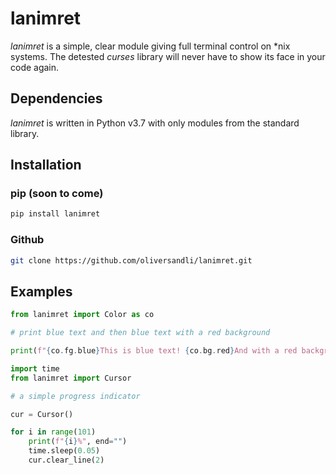 # lanimret

*lanimret* is a simple, clear module giving full terminal control on \*nix systems. The detested *curses* library will never have to show its face in your code again.

## Dependencies

*lanimret* is written in Python v3.7 with only modules from the standard library.

## Installation

### pip (soon to come)

```bash
pip install lanimret
```

### Github

```bash
git clone https://github.com/oliversandli/lanimret.git
```

## Examples

```python
from lanimret import Color as co

# print blue text and then blue text with a red background

print(f"{co.fg.blue}This is blue text! {co.bg.red}And with a red background.{co.reset}")
```

```python
import time
from lanimret import Cursor

# a simple progress indicator

cur = Cursor()

for i in range(101)
    print(f"{i}%", end="")
    time.sleep(0.05)
    cur.clear_line(2)
```
